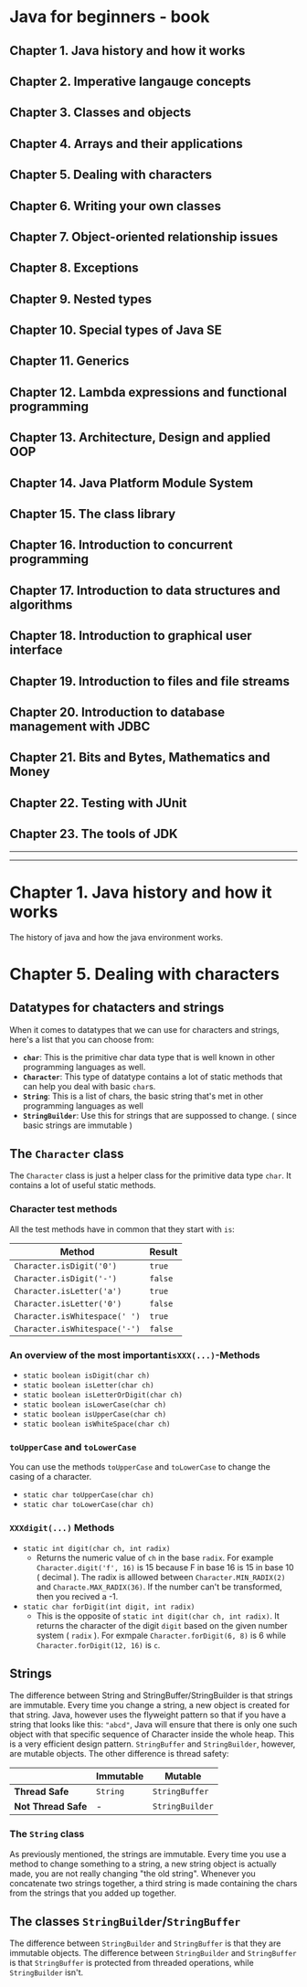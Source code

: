 # Java for beginners - book

## Chapter 1. Java history and how it works

## Chapter 2. Imperative langauge concepts

## Chapter 3. Classes and objects

## Chapter 4. Arrays and their applications

## Chapter 5. Dealing with characters

## Chapter 6. Writing your own classes

## Chapter 7. Object-oriented relationship issues

## Chapter 8. Exceptions

## Chapter 9. Nested types

## Chapter 10. Special types of Java SE

## Chapter 11. Generics<T>

## Chapter 12. Lambda expressions and functional programming

## Chapter 13. Architecture, Design and applied OOP

## Chapter 14. Java Platform Module System

## Chapter 15. The class library

## Chapter 16. Introduction to concurrent programming

## Chapter 17. Introduction to data structures and algorithms

## Chapter 18. Introduction to graphical user interface

## Chapter 19. Introduction to files and file streams

## Chapter 20. Introduction to database management with JDBC

## Chapter 21. Bits and Bytes, Mathematics and Money

## Chapter 22. Testing with JUnit

## Chapter 23. The tools of JDK

---
---

# Chapter 1. Java history and how it works

The history of java and how the java environment works.

# Chapter 5. Dealing with characters

## Datatypes for chatacters and strings

When it comes to datatypes that we can use for characters and strings, here's a list that you can choose from:

* **```char```**: This is the primitive char data type that is well known in other programming languages as well.
* **```Character```**: This type of datatype contains a lot of static methods that can help you deal with basic ```char```s.
* **```String```**: This is a list of chars, the basic string that's met in other programming languages as well
* **```StringBuilder```**: Use this for strings that are suppossed to change. ( since basic strings are immutable )

## The ```Character``` class

The ```Character``` class is just a helper class for the primitive data type ```char```. It contains a lot of useful static methods.

### Character test methods

All the test methods have in common that they start with ```is```:

|Method|Result|
|------|------|
|```Character.isDigit('0')```|```true```|
|```Character.isDigit('-')```|```false```|
|```Character.isLetter('a')```|```true```|
|```Character.isLetter('0')```|```false```|
|```Character.isWhitespace(' ')```|```true```|
|```Character.isWhitespace('-')```|```false```|

### An overview of the most important```isXXX(...)```-Methods

* ```static boolean isDigit(char ch)```
* ```static boolean isLetter(char ch)```
* ```static boolean isLetterOrDigit(char ch)```
* ```static boolean isLowerCase(char ch)```
* ```static boolean isUpperCase(char ch)```
* ```static boolean isWhiteSpace(char ch)```

### ```toUpperCase``` and ```toLowerCase```

You can use the methods ```toUpperCase``` and ```toLowerCase``` to change the casing of a character.

* ```static char toUpperCase(char ch)```
* ```static char toLowerCase(char ch)```

### ```XXXdigit(...)``` Methods

* ```static int digit(char ch, int radix)```
    * Returns the numeric value of ```ch``` in the base ```radix```. For example ```Character.digit('f', 16)``` is 15 because F in base 16 is 15 in base 10 ( decimal ). The radix is alllowed between ```Character.MIN_RADIX(2)``` and ```Characte.MAX_RADIX(36)```. If the number can't be transformed, then you recived a -1.
* ```static char forDigit(int digit, int radix)```
    * This is the opposite of ```static int digit(char ch, int radix)```. It returns the character of the digit ```digit``` based on the given number system ( ```radix``` ). For exmpale ```Character.forDigit(6, 8)``` is 6 while ```Character.forDigit(12, 16)``` is ```c```.

## Strings

The difference between String and StringBuffer/StringBuilder is that strings are immutable. Every time you change a string, a new object is created for that string. Java, however uses the flyweight pattern so that if you have a string that looks like this: ```"abcd"```, Java will ensure that there is only one such object with that specific sequence of Character inside the whole heap. This is a very efficient design pattern. ```StringBuffer``` and ```StringBuilder```, however, are mutable objects. The other difference is thread safety:

| |Immutable|Mutable|
|-|---------|-------|
|**Thread Safe**|```String```|```StringBuffer```|
|**Not Thread Safe**|-|```StringBuilder```|

### The ```String``` class

As previously mentioned, the strings are immutable. Every time you use a method to change something to a string, a new string object is actually made, you are not really changing "the old string". Whenever you concatenate two strings together, a third string is made containing the chars from the strings that you added up together.

## The classes ```StringBuilder```/```StringBuffer```

The difference between ```StringBuilder``` and ```StringBuffer``` is that they are immutable objects. The difference between ```StringBuilder``` and ```StringBuffer``` is that ```StringBuffer``` is protected from threaded operations, while ```StringBuilder``` isn't.